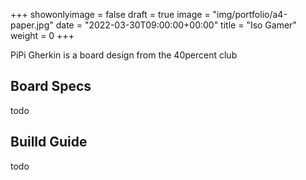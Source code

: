 +++
showonlyimage = false
draft = true
image = "img/portfolio/a4-paper.jpg"
date = "2022-03-30T09:00:00+00:00"
title = "Iso Gamer"
weight = 0
+++

PiPi Gherkin is a board design from the 40percent club
<!--more-->

## Board Specs

todo

## Builld Guide

todo
